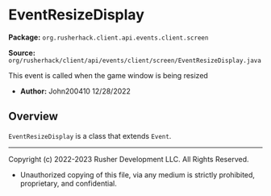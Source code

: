 # EventResizeDisplay

**Package:** `org.rusherhack.client.api.events.client.screen`

**Source:** `org/rusherhack/client/api/events/client/screen/EventResizeDisplay.java`

This event is called when the game window is being resized
* **Author:** John200410 12/28/2022



## Overview

`EventResizeDisplay` is a class that extends `Event`.

---

Copyright (c) 2022-2023 Rusher Development LLC. All Rights Reserved.
* Unauthorized copying of this file, via any medium is strictly prohibited, proprietary, and confidential.
